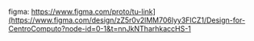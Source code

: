 

  

 figma: https://www.figma.com/proto/tu-link](https://www.figma.com/design/zZ5r0v2lMM706lyy3FlCZ1/Design-for-CentroComputo?node-id=0-1&t=nnJkNTharhkaccHS-1
